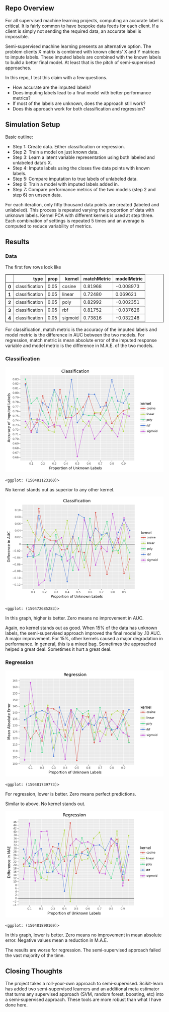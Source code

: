 
## Repo Overview

For all supervised machine learning projects, computing an accurate
label is critical. It is fairly common to have bespoke data feeds for
each client. If a client is simply not sending the required data, an
accurate label is impossible.

Semi-supervised machine learning presents an alternative option. The
problem clients X matrix is combined with known clients’ X and Y
matrices to impute labels. These imputed labels are combined with the
known labels to build a better final model. At least that is the pitch
of semi-supervised approaches.

In this repo, I test this claim with a few questions.

- How accurate are the imputed labels?
- Does imputing labels lead to a final model with better performance
  metrics?
- If most of the labels are unknown, does the approach still work?
- Does this approach work for both classification and regression?

## Simulation Setup

Basic outline:

- Step 1: Create data. Either classification or regression.
- Step 2: Train a model on just known data.
- Step 3: Learn a latent variable representation using both labeled and
  unlabeled data’s X.
- Step 4: Impute labels using the closes five data points with known
  labels.
- Step 5: Compare imputation to true labels of unlabeled data.
- Step 6: Train a model with imputed labels added in.
- Step 7: Compare performance metrics of the two models (step 2 and
  step 6) on unseen data.

For each iteration, only fifty thousand data points are created (labeled
and unlabeled). This process is repeated varying the proportion of data
with unknown labels. Kernel PCA with different kernels is used at step
three. Each combination of settings is repeated 5 times and an average
is computed to reduce variability of metrics.

## Results

### Data

The first few rows look like

<div>
<style scoped>
    .dataframe tbody tr th:only-of-type {
        vertical-align: middle;
    }

    .dataframe tbody tr th {
        vertical-align: top;
    }

    .dataframe thead th {
        text-align: right;
    }
</style>
<table border="1" class="dataframe">
  <thead>
    <tr style="text-align: right;">
      <th></th>
      <th>type</th>
      <th>prop</th>
      <th>kernel</th>
      <th>matchMetric</th>
      <th>modelMetric</th>
    </tr>
  </thead>
  <tbody>
    <tr>
      <th>0</th>
      <td>classification</td>
      <td>0.05</td>
      <td>cosine</td>
      <td>0.81968</td>
      <td>-0.008973</td>
    </tr>
    <tr>
      <th>1</th>
      <td>classification</td>
      <td>0.05</td>
      <td>linear</td>
      <td>0.72480</td>
      <td>0.069621</td>
    </tr>
    <tr>
      <th>2</th>
      <td>classification</td>
      <td>0.05</td>
      <td>poly</td>
      <td>0.82992</td>
      <td>-0.002351</td>
    </tr>
    <tr>
      <th>3</th>
      <td>classification</td>
      <td>0.05</td>
      <td>rbf</td>
      <td>0.81752</td>
      <td>-0.037626</td>
    </tr>
    <tr>
      <th>4</th>
      <td>classification</td>
      <td>0.05</td>
      <td>sigmoid</td>
      <td>0.73816</td>
      <td>-0.032248</td>
    </tr>
  </tbody>
</table>
</div>

For classification, match metric is the accuracy of the imputed labels
and model metric is the difference in AUC between the two models. For
regression, match metric is mean absolute error of the imputed response
variable and model metric is the difference in M.A.E. of the two models.

### Classification

![](README_files/figure-commonmark/cell-4-output-1.png)

    <ggplot: (150481123160)>

No kernel stands out as superior to any other kernel.

![](README_files/figure-commonmark/cell-5-output-1.png)

    <ggplot: (150472685283)>

In this graph, higher is better. Zero means no improvement in AUC.

Again, no kernel stands out as good. When 15% of the data has unknown
labels, the semi-supervised approach improved the final model by .10
AUC. A major improvement. For 15%, other kernels caused a major
degradation in performance. In general, this is a mixed bag. Sometimes
the approached helped a great deal. Sometimes it hurt a great deal.

### Regression

![](README_files/figure-commonmark/cell-6-output-1.png)

    <ggplot: (150481739773)>

For regression, lower is better. Zero means perfect predictions.

Similar to above. No kernel stands out.

![](README_files/figure-commonmark/cell-7-output-1.png)

    <ggplot: (150481890169)>

In this graph, lower is better. Zero means no improvement in mean
absolute error. Negative values mean a reduction in M.A.E.

The results are worse for regression. The semi-supervised approach
failed the vast majority of the time.

## Closing Thoughts

The project takes a roll-your-own approach to semi-supervised.
Scikit-learn has added two semi-supervised learners and an additional
meta estimator that turns any supervised approach (SVM, random forest,
boosting, etc) into a semi-supervised approach. These tools are more
robust than what I have done here.
